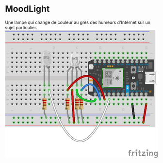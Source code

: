 # MoodLight
Une lampe qui change de couleur au grès des humeurs d'Internet sur un sujet particulier.
![alt tag](https://github.com/famibelle/MoodLight/blob/master/Mood%20Light_bb.png)
